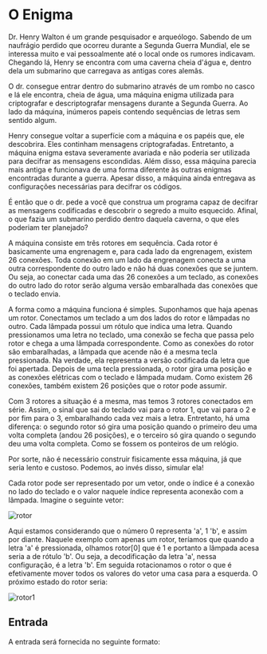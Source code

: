 # O Enigma
Dr. Henry Walton é um grande pesquisador e arqueólogo. Sabendo de um naufrágio perdido que ocorreu durante a Segunda Guerra Mundial, ele se interessa muito e 
vai pessoalmente até o local onde os rumores indicavam. Chegando lá, Henry se encontra com uma caverna cheia d'água e, dentro dela um submarino que carregava 
as antigas cores alemãs.

O dr. consegue entrar dentro do submarino através de um rombo no casco e lá ele encontra, cheia de água, uma máquina enigma utilizada para criptografar e 
descriptografar mensagens durante a Segunda Guerra. Ao lado da máquina, inúmeros papeis contendo sequências de letras sem sentido algum.

Henry consegue voltar a superfície com a máquina e os papéis que, ele descobrira. Eles continham mensagens criptografadas. Entretanto, a máquina enigma estava 
severamente avariada e não poderia ser utilizada para decifrar as mensagens escondidas. Além disso, essa máquina parecia mais antiga e funcionava de uma forma 
diferente às outras enigmas encontradas durante a guerra. Apesar disso, a máquina ainda entregava as configurações necessárias para decifrar os códigos.

É então que o dr. pede a você que construa um programa capaz de decifrar as mensagens codificadas e descobrir o segredo a muito esquecido. Afinal, o que fazia 
um submarino perdido dentro daquela caverna, o que eles poderiam ter planejado?

A máquina consiste em três rotores em sequência. Cada rotor é basicamente uma engrenagem e, para cada lado da engrenagem, existem 26 conexões. Toda conexão em 
um lado da engrenagem conecta a uma outra correspondente do outro lado e não há duas conexões que se juntem. Ou seja, ao conectar cada uma das 26 conexões a um 
teclado, as conexões do outro lado do rotor serão alguma versão embaralhada das conexões que o teclado envia.

A forma como a máquina funciona é simples. Suponhamos que haja apenas um rotor. Conectamos um teclado a um dos lados do rotor e lâmpadas no outro. Cada lâmpada 
possui um rótulo que indica uma letra. Quando pressionamos uma letra no teclado, uma conexão se fecha que passa pelo rotor e chega a uma lâmpada correspondente.
Como as conexões do rotor são embaralhadas, a lâmpada que acende não é a mesma tecla pressionada. Na verdade, ela representa a versão codificada da letra que foi 
apertada. Depois de uma tecla pressionada, o rotor gira uma posição e as conexões elétricas com o teclado e lâmpada mudam. Como existem 26 conexões, também existem
26 posições que o rotor pode assumir.

Com 3 rotores a situação é a mesma, mas temos 3 rotores conectados em série. Assim, o sinal que sai do teclado vai para o rotor 1, que vai para o 2 e por fim para o 
3, embaralhando cada vez mais a letra. Entretanto, há uma diferença: o segundo rotor só gira uma posição quando o primeiro deu uma volta completa (andou 26 posições), 
e o terceiro só gira quando o segundo deu uma volta completa. Como se fossem os ponteiros de um relógio.

Por sorte, não é necessário construir fisicamente essa máquina, já que seria lento e custoso. Podemos, ao invés disso, simular ela!

Cada rotor pode ser representado por um vetor, onde o índice é a conexão no lado do teclado e o valor naquele índice representa aconexão com a lâmpada. Imagine o 
seguinte vetor:

![rotor](https://user-images.githubusercontent.com/100383925/211208609-5966bde2-9d0a-4636-894e-2edc51009759.jpg)

Aqui estamos considerando que o número 0 representa 'a', 1 'b', e assim por diante. Naquele exemplo com apenas um rotor, teríamos que quando a letra 'a' é pressionada, olhamos rotor[0] que é 1 e portanto a lâmpada acesa seria a de rótulo 'b'. Ou seja, a decodificação da letra 'a', nessa configuração, é a letra 'b'. Em seguida rotacionamos o rotor o que é efetivamente mover todos os valores do vetor uma casa para a esquerda. O próximo estado do rotor seria:

![rotor1](https://user-images.githubusercontent.com/100383925/211208686-03e17ce5-9e3d-41a3-8fc2-ddb03ff2023e.jpg)

## Entrada
A entrada será fornecida no seguinte formato:
